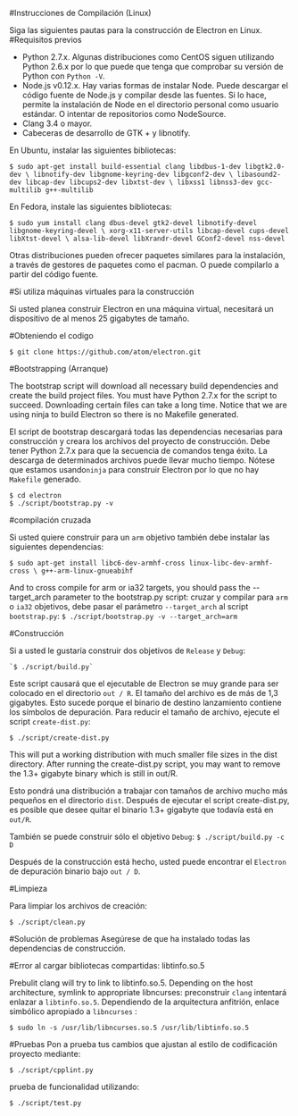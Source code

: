#Instrucciones de Compilación (Linux)

Siga las siguientes pautas para la construcción de Electron en Linux.
#Requisitos previos

   *  Python 2.7.x. Algunas distribuciones como CentOS siguen utilizando Python 2.6.x por lo que puede que tenga que comprobar su versión de Python con  `Python -V`.
   *  Node.js v0.12.x. Hay varias formas de instalar Node. Puede descargar el código fuente de Node.js y compilar desde las fuentes. Si lo hace, permite la instalación de Node en el directorio personal como usuario estándar. O intentar de  repositorios como NodeSource.
   *  Clang 3.4 o mayor.
   *  Cabeceras de desarrollo de GTK + y libnotify.
   
En Ubuntu, instalar las siguientes bibliotecas:

`$ sudo apt-get install build-essential clang libdbus-1-dev libgtk2.0-dev \
                       libnotify-dev libgnome-keyring-dev libgconf2-dev \
                       libasound2-dev libcap-dev libcups2-dev libxtst-dev \
                       libxss1 libnss3-dev gcc-multilib g++-multilib`

En Fedora, instale las siguientes bibliotecas:

`$ sudo yum install clang dbus-devel gtk2-devel libnotify-devel libgnome-keyring-devel \
                   xorg-x11-server-utils libcap-devel cups-devel libXtst-devel \
                   alsa-lib-devel libXrandr-devel GConf2-devel nss-devel`

Otras distribuciones pueden ofrecer paquetes similares para la instalación, a través de gestores de paquetes como el pacman. O  puede compilarlo a partir del código fuente.

#Si utiliza máquinas virtuales para la construcción

Si usted planea construir Electron en una máquina virtual, necesitará un  dispositivo de al menos 25 gigabytes de tamaño.

#Obteniendo el codigo

`$ git clone https://github.com/atom/electron.git`

#Bootstrapping (Arranque)

The bootstrap script will download all necessary build dependencies and create the build project files. You must have Python 2.7.x for the script to succeed. Downloading certain files can take a long time. Notice that we are using ninja to build Electron so there is no Makefile generated.

El script de bootstrap descargará todas las dependencias necesarias para construcción  y creara los archivos del proyecto de construcción. Debe tener Python 2.7.x para que la secuencia de comandos tenga éxito. La descarga de determinados archivos puede llevar mucho tiempo. Nótese que estamos usando`ninja` para construir Electron por lo que no hay `Makefile` generado.

    $ cd electron
    $ ./script/bootstrap.py -v

#compilación cruzada

Si usted quiere construir para un `arm` objetivo también debe instalar las siguientes dependencias:

`$ sudo apt-get install libc6-dev-armhf-cross linux-libc-dev-armhf-cross \ g++-arm-linux-gnueabihf`

And to cross compile for arm or ia32 targets, you should pass the --target_arch parameter to the bootstrap.py script:
cruzar y  compilar para `arm` o `ia32` objetivos, debe pasar el parámetro `--target_arch` al script `bootstrap.py`:
`$ ./script/bootstrap.py -v --target_arch=arm`

#Construcción

Si a usted le gustaría construir dos objetivos de `Release` y `Debug`:

    `$ ./script/build.py`


Este script causará que el ejecutable de Electron se muy grande para ser colocado en el directorio `out / R`. El tamaño del archivo es de más de 1,3 gigabytes. Esto sucede porque el binario de destino lanzamiento contiene los símbolos de depuración. Para reducir el tamaño de archivo, ejecute el script `create-dist.py`:

`$ ./script/create-dist.py`

This will put a working distribution with much smaller file sizes in the dist directory. After running the create-dist.py script, you may want to remove the 1.3+ gigabyte binary which is still in out/R.

Esto pondrá una distribución a trabajar con tamaños de archivo mucho más pequeños en el directorio `dist`. Después de ejecutar el script create-dist.py, es posible que desee quitar el binario 1.3+ gigabyte que todavía está en  `out/R`.

También se puede construir sólo el objetivo  `Debug`:
`$ ./script/build.py -c D`

Después de la construcción está hecho, usted puede encontrar el `Electron` de depuración binario bajo `out / D`.

#Limpieza

Para limpiar los archivos de creación:

`$ ./script/clean.py`

#Solución de problemas
Asegúrese de que ha instalado todas las dependencias de construcción.

#Error al cargar bibliotecas compartidas: libtinfo.so.5

Prebulit clang will try to link to libtinfo.so.5. Depending on the host architecture, symlink to appropriate libncurses:
preconstruir `clang`  intentará enlazar a `libtinfo.so.5`. Dependiendo de la arquitectura anfitrión, enlace simbólico apropiado a `libncurses` :

`$ sudo ln -s /usr/lib/libncurses.so.5 /usr/lib/libtinfo.so.5`

#Pruebas
Pon a prueba tus cambios que ajustan al estilo de codificación proyecto mediante:

`$ ./script/cpplint.py`

prueba de funcionalidad utilizando:

`$ ./script/test.py`
